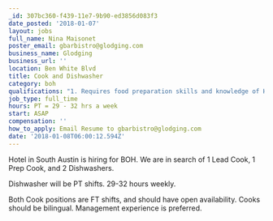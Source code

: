 ```yaml
---
_id: 307bc360-f439-11e7-9b90-ed3856d083f3
date_posted: '2018-01-07'
layout: jobs
full_name: Nina Maisonet
poster_email: gbarbistro@glodging.com
business_name: Glodging
business_url: ''
location: Ben White Blvd
title: Cook and Dishwasher
category: boh
qualifications: "1. Requires food preparation skills and knowledge of HACCP standards\r\n\r\n2. Ability to maintain continuous movement throughout department at fast pace. Continuous standing, bending, twisting, kneeling, and work on knees.\r\n\r\n3. Ability to work in hot or cold environment.\r\n\r\n4. Must have finger, hand, and upper body dexterity to push, pull, and move levers, equipment and furniture throughout a shift. Must be able to work with arms raised above head.\r\n\r\n5. Must have upper body strength to lift 20lbs."
job_type: full_time
hours: PT = 29 - 32 hrs a week
start: ASAP
compensation: ''
how_to_apply: Email Resume to gbarbistro@glodging.com
date: '2018-01-08T06:00:12.594Z'
---
```

Hotel in South Austin is hiring for BOH. We are in search of 1 Lead Cook, 1 Prep Cook, and 2 Dishwashers.

Dishwasher will be PT shifts. 29-32 hours weekly.

Both Cook positions are FT shifts, and should have open availability. Cooks should be bilingual. Management experience is preferred.
